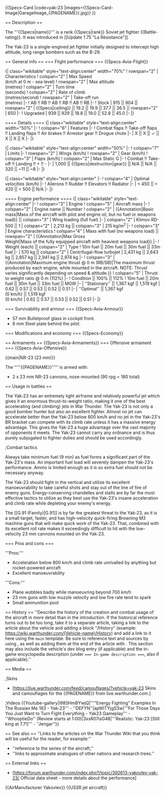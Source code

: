 {{Specs-Card
|code=yak-23
|images={{Specs-Card-Image|GarageImage_{{PAGENAME}}.jpg}}
}}

== Description ==
<!-- ''In the description, the first part should be about the history of and the creation and combat usage of the aircraft, as well as its key features. In the second part, tell the reader about the aircraft in the game. Insert a screenshot of the vehicle, so that if the novice player does not remember the vehicle by name, he will immediately understand what kind of vehicle the article is talking about.'' -->
The '''{{Specs|name}}''' is a rank {{Specs|rank}} Soviet jet fighter {{Battle-rating}}. It was introduced in [[Update 1.75 "La Résistance"]].

The Yak-23 is a single-engined jet fighter initially designed to intercept high altitude, long range bombers such as the B-29.

== General info ==
=== Flight performance ===
{{Specs-Avia-Flight}}
<!-- ''Describe how the aircraft behaves in the air. Speed, manoeuvrability, acceleration and allowable loads - these are the most important characteristics of the vehicle.'' -->

{| class="wikitable" style="text-align:center" width="70%"
! rowspan="2" | Characteristics
! colspan="2" | Max Speed<br>(km/h at 0 m - sea level)
! rowspan="2" | Max altitude<br>(metres)
! colspan="2" | Turn time<br>(seconds)
! colspan="2" | Rate of climb<br>(metres/second)
! rowspan="2" | Take-off run<br>(metres)
|-
! AB !! RB !! AB !! RB !! AB !! RB
|-
! Stock
| 915 || 904 || rowspan="2" | {{Specs|ceiling}} || 19.2 || 19.9 || 37.7 || 36.5 || rowspan="2" | 650
|-
! Upgraded
| 939 || 929 || 18.8 || 19.0 || 52.8 || 45.0
|-
|}

==== Details ====
{| class="wikitable" style="text-align:center" width="50%"
|-
! colspan="6" | Features
|-
! Combat flaps !! Take-off flaps !! Landing flaps !! Air brakes !! Arrestor gear !! Drogue chute
|-
| X || X || ✓ || X || X || X     <!-- ✓ -->
|-
|}

{| class="wikitable" style="text-align:center" width="50%"
|-
! colspan="7" | Limits
|-
! rowspan="2" | Wings (km/h)
! rowspan="2" | Gear (km/h)
! colspan="3" | Flaps (km/h)
! colspan="2" | Max Static G
|-
! Combat !! Take-off !! Landing !! + !! -
|-
| 1,000 <!-- {{Specs|destruction|body}} --> || {{Specs|destruction|gear}} || N/A || N/A || 320 || ~11 || ~8
|-
|}

{| class="wikitable" style="text-align:center"
|-
! colspan="4" | Optimal velocities (km/h)
|-
! Ailerons !! Rudder !! Elevators !! Radiator
|-
| < 450 || < 420 || < 500 || N/A
|-
|}

==== Engine performance ====
{| class="wikitable" style="text-align:center"
|-
! colspan="3" | Engine
! colspan="5" | Aircraft mass
|-
! colspan="2" | Engine name || Number
! colspan="2" | {{Annotation|Basic mass|Mass of the aircraft with pilot and engine oil, but no fuel or weapons load}} || colspan="3" | Wing loading (full fuel)
|-
| colspan="2" | Klimov RD-500 || 1
| colspan="2" | 2,213 kg || colspan="3" | 215 kg/m<sup>2</sup>
|-
! colspan="3" | Engine characteristics
! colspan="4" | Mass with fuel (no weapons load) || rowspan="2" | {{Annotation|Max Gross<br>Weight|Mass of the fully equipped aircraft with heaviest weapons load}}
|-
! Weight (each) || colspan="2" | Type
! 10m fuel || 20m fuel || 30m fuel || 33m fuel
|-
| 570 kg || colspan="2" | Centrifugal-flow turbojet
| 2,431 kg || 2,643 kg || 2,857 kg || 2,941 kg || 2,974 kg
|-
! colspan="3" | {{Annotation|Maximum engine thrust @ 0 m (RB/SB)|The maximum thrust produced by each engine, while mounted in the aircraft. NOTE: Thrust varies significantly depending on speed & altitude.}}
! colspan="5" | Thrust to weight ratio @ 0 m (112%)
|-
! Condition || 100% || 112%
! 10m fuel || 20m fuel || 30m fuel || 33m fuel || MGW
|-
| ''Stationary'' || 1,367 kgf || 1,519 kgf
| 0.62 || 0.57 || 0.53 || 0.52 || 0.51
|-
| ''Optimal'' || 1,367 kgf<br>(0 km/h) || 1,519 kgf<br>(0 km/h)
| 0.62 || 0.57 || 0.53 || 0.52 || 0.51
|-
|}

=== Survivability and armour ===
{{Specs-Avia-Armour}}
<!-- ''Examine the survivability of the aircraft. Note how vulnerable the structure is and how secure the pilot is, whether the fuel tanks are armoured, etc. Describe the armour, if there is any, and also mention the vulnerability of other critical aircraft systems.'' -->

* 57 mm Bulletproof glass in cockpit front.
* 8 mm Steel plate behind the pilot.

=== Modifications and economy ===
{{Specs-Economy}}

== Armaments ==
{{Specs-Avia-Armaments}}
=== Offensive armament ===
{{Specs-Avia-Offensive}}
<!-- ''Describe the offensive armament of the aircraft, if any. Describe how effective the cannons and machine guns are in a battle, and also what belts or drums are better to use. If there is no offensive weaponry, delete this subsection.'' -->
{{main|NR-23 (23 mm)}}

The '''''{{PAGENAME}}''''' is armed with:

* 2 x 23 mm NR-23 cannons, nose-mounted (90 rpg = 180 total)

== Usage in battles ==
<!-- ''Describe the tactics of playing in the aircraft, the features of using aircraft in a team and advice on tactics. Refrain from creating a "guide" - do not impose a single point of view, but instead, give the reader food for thought. Examine the most dangerous enemies and give recommendations on fighting them. If necessary, note the specifics of the game in different modes (AB, RB, SB).'' -->

The Yak-23 has an extremely light airframe and relatively powerful jet which gives it an enormous thrust-to-weight ratio, making it one of the best accelerating (and climbing) jets in War Thunder. The Yak-23 is not only a good bomber hunter but also an excellent fighter. Almost no jet can accelerate better than the Yak-23 below 800 km/h and no jet in the Yak-23's BR bracket can compete with its climb rate unless it has a massive energy advantage. This gives the Yak-23 a huge advantage over the vast majority of opponents it meets. The Yak-23 cannot carry any ordnance and is thus purely subjugated to fighter duties and should be used accordingly.

;Combat tactics

Always take minimum fuel (9 min) as fuel forms a significant part of the Yak-23's mass. An important fuel load will severely dampen the Yak-23's performance. Ammo is limited enough as it is so extra fuel should not be necessary anyway.

The Yak-23 should fight in the vertical and utilize its excellent manoeuvrability to take careful shots and stay out of the line of fire of enemy guns. Energy-conserving chandelles and stalls are by far the most effective tactics to utilize as they best use the Yak-23's insane acceleration and climb rate while depleting your enemy's energy.

The [[G.91 (Family)|G.91]] is by far the greatest threat to the Yak-23, as it is a small target, faster, and has high-velocity quick-firing Browning M3 machine guns that will make quick work of the Yak-23. That, combined with its excellent roll rate makes it exceedingly difficult to hit with the low-velocity 23 mm cannons mounted on the Yak-23.

=== Pros and cons ===
<!-- ''Summarise and briefly evaluate the vehicle in terms of its characteristics and combat effectiveness. Mark its pros and cons in the bulleted list. Try not to use more than 6 points for each of the characteristics. Avoid using categorical definitions such as "bad", "good" and the like - use substitutions with softer forms such as "inadequate" and "effective".'' -->

'''Pros:'''

* Acceleration below 800 km/h and climb rate unrivalled by anything but rocket-powered aircraft
* Excellent manoeuvrability

'''Cons:'''

* Plane wobbles badly while manoeuvring beyond 700 km/h
* 23 mm guns with low muzzle velocity and low fire rate tend to spark
* Small ammunition pool

== History ==
''Describe the history of the creation and combat usage of the aircraft in more detail than in the introduction. If the historical reference turns out to be too long, take it to a separate article, taking a link to the article about the vehicle and adding a block "/History" (example: <nowiki>https://wiki.warthunder.com/(Vehicle-name)/History</nowiki>) and add a link to it here using the <code>main</code> template. Be sure to reference text and sources by using <code><nowiki><ref></ref></nowiki></code>, as well as adding them at the end of the article with <code><nowiki><references /></nowiki></code>. This section may also include the vehicle's dev blog entry (if applicable) and the in-game encyclopedia description (under <code><nowiki>=== In-game description ===</nowiki></code>, also if applicable).''

== Media ==
<!-- ''Excellent additions to the article would be video guides, screenshots from the game, and photos.'' -->

;Skins
* [https://live.warthunder.com/feed/camouflages/?vehicle=yak-23 Skins and camouflages for the {{PAGENAME}} from live.warthunder.com.]

;Videos
{{Youtube-gallery|l98SHmBYwjQ|'''"Energy Fighting" Examples In The Russian Me 163 - Yak-23''' - ''DEFYN''|apWITYjgS3w|'''For Those Days You Just Want to Turn Fight Everything - Yak23 Gameplay''' - ''WhooptieDo'' (Review starts at 1:00)|3xsR07isG48|'''Realistic: Yak-23 [Still king at 7.7!]''' - ''Jengar''}}

== See also ==
''Links to the articles on the War Thunder Wiki that you think will be useful for the reader, for example:''
* ''reference to the series of the aircraft;''
* ''links to approximate analogues of other nations and research trees.''

== External links ==
<!-- ''Paste links to sources and external resources, such as:''
* ''topic on the official game forum;''
* ''other literature.'' -->

* [https://forum.warthunder.com/index.php?/topic/392613-yakovlev-yak-23/ Official data sheet - more details about the performance]

{{AirManufacturer Yakovlev}}
{{USSR jet aircraft}}
